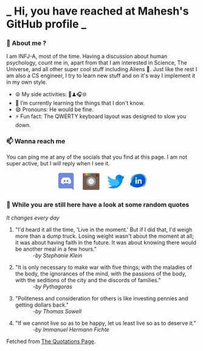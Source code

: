 # **_ Hi, you have reached at Mahesh's GitHub profile _**
### 🌸 About me ?
I am INFJ-A, most of the time. Having a discussion about human psychology, count me in, apart from that I am interested in Science, The Universe, and all other super cool stuff including Aliens 🤫. Just like the rest I am also a CS engineer, I try to learn new stuff and on it's way I implement it in my own style. 
- ☮ My side activities: 🎨♟🎧🌐
- 🌱 I’m currently learning the things that I don't know.
- 😄 Pronouns: He would be fine.
- ⚡ Fun fact: The QWERTY keyboard layout was designed to slow you down.

### 📫 Wanna reach me
You can ping me at any of the socials that you find at this page. I am not super active, but I will reply when I see it.
<p align="center">
<a href="https://discordapp.com/users/733328856957714472"><img src="./Assets/Papirus-Team-Papirus-Apps-Discord.svg" height="50px" width="50px" ></a>&nbsp; &nbsp;  
<a href ="https://instagram.com/obl1v_on"><img src="./Assets/Papirus-Team-Papirus-Apps-Instagram.svg" height="50px" width="50px" ></a>&nbsp;  &nbsp; 
<a href ="https://twitter.com/MaheshN2000"><img src="./Assets/Papirus-Team-Papirus-Apps-Twitter.svg" height ="50px" width="50px" ></a>&nbsp;
<a href ="https://linkedin.com/in/mahesh2000"><img src="./Assets/in.png" height ="50px" width="50px" ></a>

</p>



### 🔰 While you are still here have a look at some random quotes
*It changes every day*

<!-- BLOG-POST-LIST:START -->
 1.  "I'd heard it all the time, 'Live in the moment.' But if I did that, I'd weigh more than a dump truck. Losing weight wasn't about the moment at all; it was about having faith in the future. It was about knowing there would be another meal in a few hours." <br> &emsp;&emsp;&emsp; <i>-by Stephanie Klein</i> 

 2.  "It is only necessary to make war with five things; with the maladies of the body, the ignorances of the mind, with the passions of the body, with the seditions of the city and the discords of families." <br> &emsp;&emsp;&emsp; <i>-by Pythagoras</i> 

 3.  "Politeness and consideration for others is like investing pennies and getting dollars back." <br> &emsp;&emsp;&emsp; <i>-by Thomas Sowell</i> 

 4.  "If we cannot live so as to be happy, let us least live so as to deserve it." <br> &emsp;&emsp;&emsp; <i>-by Immanuel Hermann Fichte</i> 
<!-- BLOG-POST-LIST:END -->
Fetched from <a href="http://www.quotationspage.com/data/mqotd.rss"> The Quotations Page</a>.
<!-- The above quotes are fetched from " http://www.quotationspage.com/data/mqotd.rss " and the github action used was gautamkrishnar/blog-post-workflow@master -->
